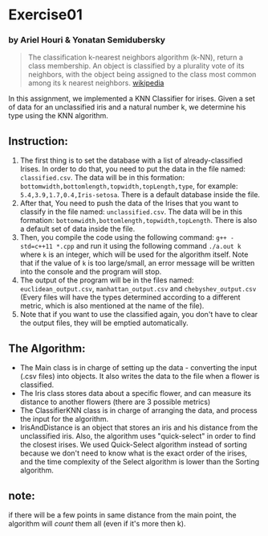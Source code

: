 # Exercise01
### by Ariel Houri & Yonatan Semidubersky

>The classification k-nearest neighbors algorithm (k-NN),
return a class membership.
An object is classified by a plurality vote of its neighbors,
with the object being assigned to the class most common among its k nearest neighbors. [wikipedia](https://en.wikipedia.org/wiki/K-nearest_neighbors_algorithm)

In this assignment, we implemented a KNN Classifier for irises.
Given a set of data for an unclassified iris and a natural number k,
we determine his type using the KNN algorithm.

## Instruction:
1. The first thing is to set the database with a list of already-classified Irises. In order to do that, you need to
   put the data in the file named: `classified.csv`. The data will be in this formation:
   `bottomwidth,bottomlength,topwidth,topLength,type`, for example: `5.4,3.9,1.7,0.4,Iris-setosa`. There is a default database inside the file.
2. After that, You need to push the data of the Irises that you want to classify in the file named: `unclassified.csv`.
   The data will be in this formation:
   `bottomwidth,bottomlength,topwidth,topLength`.
   There is also a default set of data inside the file.
3. Then, you compile the code using the following command: `g++ -std=c++11 *.cpp` and run it using the following
   command `./a.out k` where `k` is an integer, which will be used for the algorithm itself. Note that if the value
   of `k` is too large/small, an error message will be written into the console and the program will stop.
4. The output of the program will be in the files named: `euclidean_output.csv`, `manhattan_output.csv` and
   `chebyshev_output.csv` (Every files will have the types determined according to a different metric, which is also
   mentioned at the name of the file).
5. Note that if you want to use the classified again, you don't have to clear the output files, they will be emptied
   automatically.
## The Algorithm:
- The Main class is in charge of setting up the data - converting the input (.csv files) into objects. It also writes the data to the file when a flower is classified.
- The Iris class stores data about a specific flower, and can measure its distance to another flowers (there are 3 possible metrics)
- The ClassifierKNN class is in charge of arranging the data, and process the input for the algorithm.
- IrisAndDistance is an object that stores an iris and his distance from the unclassified iris.
Also, the algorithm uses "quick-select" in order to find the closest irises. We used Quick-Select algorithm instead of sorting because we don't need to know what is the exact order of the irises, and the time complexity of the Select algorithm is lower than the Sorting algorithm.
## note:
if there will be a few points in same distance from the main point, the algorithm will *count* them all (even if it's more then k).
